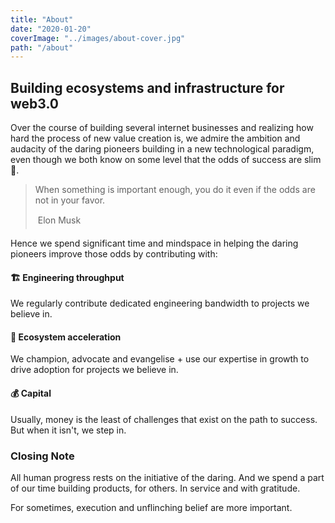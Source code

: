 ```yaml
---
title: "About"
date: "2020-01-20"
coverImage: "../images/about-cover.jpg"
path: "/about"
---
```


## Building ecosystems and infrastructure for web3.0

Over the course of building several internet businesses and realizing how hard the process of new value creation is, we admire the ambition and audacity of the daring pioneers building in a new technological paradigm, even though we both know on some level that the odds of success are slim 🎢.

> When something is important enough, you do it even if the odds are not in your favor.
>
> &#150; Elon Musk

Hence we spend significant time and mindspace in helping the daring pioneers improve those odds by contributing with:

#### 🏗 Engineering throughput

We regularly contribute dedicated engineering bandwidth to projects we believe in.

#### 🚀 Ecosystem acceleration

We champion, advocate and evangelise + use our expertise in growth to drive adoption for projects we believe in.

#### 💰 Capital

Usually, money is the least of challenges that exist on the path to success. But when it isn't, we step in.

### Closing Note

All human progress rests on the initiative of the daring. And we spend a part of our time building products, for others. In service and with gratitude.

For sometimes, execution and unflinching belief are more important.
